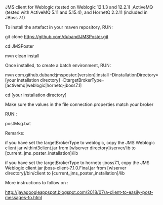 JMS client for Weblogic (tested on Weblogic 12.1.3 and 12.2.1) ,ActiveMQ (tested with ActiveMQ 5.11 and 5.15.4), and HornetQ 2.2.11 (included in JBoss 7.1)

To install the artefact in your maven repository, RUN:

git clone https://github.com/duband/JMSPoster.git

cd JMSPoster

mvn clean install


Once installed, to create a batch environment, RUN:


mvn com.github.duband:jmsposter:[version]:install -DinstallationDirectory=[your installation directory] -DtargetBrokerType=[activemq|weblogic|hornetq-jboss7.1]

cd [your installation directory]


Make sure the values in the file connection.properties match your broker

RUN :

postMsg.bat


Remarks:

if you have set the targetBrokerType to weblogic, copy the JMS Weblogic client jar wlthint3client.jar from [wlserver directory]/server/lib to [current_jms_poster_installation]/lib

if you have set the targetBrokerType to hornetq-jboss7.1, copy the JMS Weblogic client jar jboss-client-7.1.0.Final.jar from [wlserver directory]/bin/client to [current_jms_poster_installation]/lib


More instructions to follow on :

http://javagoogleappspot.blogspot.com/2018/07/a-client-to-easily-post-messages-to.html
